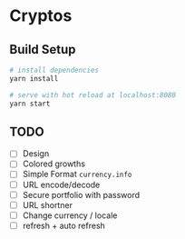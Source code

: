 # Cryptos

## Build Setup

``` bash
# install dependencies
yarn install

# serve with hot reload at localhost:8080
yarn start
```

## TODO

- [ ] Design
- [ ] Colored growths
- [ ] Simple Format `currency.info`
- [ ] URL encode/decode
- [ ] Secure portfolio with password
- [ ] URL shortner
- [ ] Change currency / locale
- [ ] refresh + auto refresh
